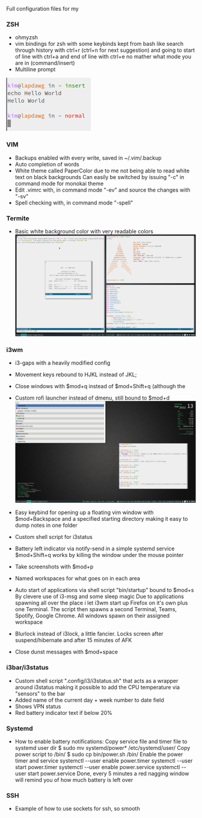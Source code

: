 Full configuration files for my
### ZSH ###
 +  ohmyzsh
 +  vim bindings for zsh with some keybinds kept from bash like 
    search through history with ctrl+r (ctrl+n for next suggestion)
    and going to start of line with ctrl+a and end of line with ctrl+e no mather what mode
    you are in (command/insert)
 + Multiline prompt
 
![Prompt](https://github.com/realMoonMoon/i3wm-zsh-vim-termite-DOTFILES/blob/main/Screenshots/prompt.png?raw=true)

### VIM ###
 + Backups enabled with every write, saved in ~/.vim/.backup
 + Auto completion of words
 + White theme called PaperColor due to me not being able to read white text on black backgrounds
   Can easily be switched by issuing "-c" in command mode for monokai theme
 + Edit .vimrc with, in command mode "-ev" and source the changes with "-sv"
 + Spell checking with, in command mode "-spell"

### Termite ###
 + Basic white background color with very readable colors
![Overlook](https://github.com/realMoonMoon/i3wm-zsh-vim-termite-DOTFILES/blob/main/Screenshots/terminal-windows.png?raw=true)
### i3wm ###
 + i3-gaps with a heavily modified config
 + Movement keys rebound to HJKL instead of JKL;
 + Close windows with $mod+q instead of $mod+Shift+q (although the 
 + Custom rofi launcher instead of dmenu, still bound to $mod+d
 ![rofi](https://github.com/realMoonMoon/i3wm-zsh-vim-termite-DOTFILES/blob/main/Screenshots/rofi.png?raw=true)

 + Easy keybind for opening up a floating vim window with $mod+Backspace
   and a specified starting directory making it easy to dump notes in one folder
 + Custom shell script for i3status
 + Battery left indicator via notify-send in a simple systemd service
   $mod+Shift+q works by killing the window under the mouse pointer
 + Take screenshots with $mod+p
 + Named workspaces for what goes on in each area
 + Auto start of applications via shell script "bin/startup" bound to $mod+s
   By clevere use of i3-msg and some sleep magic
   Due to applications spawning all over the place i let i3wm start up Firefox on it's own
   plus one Terminal. The script then spawns a second Terminal, Teams, Spotify, Google Chrome.
   All windows spawn on their assigned workspace
 + Blurlock instead of i3lock, a little fancier. Locks screen after suspend/hibernate and 
   after 15 minutes of AFK
 + Close dunst messages with $mod+space

### i3bar/i3status ###
 + Custom shell script ".config/i3/i3status.sh" that acts as a wrapper around i3status making it 
   possible to add the CPU temperature via "sensors" to the bar
 + Added name of the current day + week number to date field
 + Shows VPN status
 + Red battery indicator text if below 20%


### Systemd ###
 + How to enable battery notifications:
Copy service file and timer file to systemd user dir
$ sudo mv systemd/power* /etc/systemd/user/
Copy power script to /bin/
$ sudo cp bin/power.sh /bin/
Enable the power timer and service
systemctl --user enable power.timer 
systemctl --user start power.timer 
systemctl --user enable power.service
systemctl --user start power.service
Done, every 5 minutes a red nagging window will remind you of how much
  battery is left over

### SSH ###
 + Example of how to use sockets for ssh, so smooth

